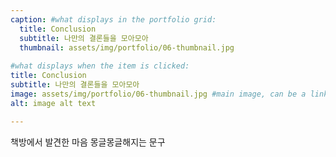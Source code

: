 ```yaml
---
caption: #what displays in the portfolio grid:
  title: Conclusion
  subtitle: 나만의 결론들을 모아모아
  thumbnail: assets/img/portfolio/06-thumbnail.jpg
  
#what displays when the item is clicked:
title: Conclusion
subtitle: 나만의 결론들을 모아모아
image: assets/img/portfolio/06-thumbnail.jpg #main image, can be a link or a file in assets/img/portfolio
alt: image alt text

---
```

책방에서 발견한 마음 몽글몽글해지는 문구
